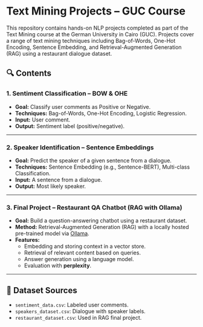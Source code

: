 # Text Mining Projects – GUC Course

This repository contains hands-on NLP projects completed as part of the Text Mining course at the German University in Cairo (GUC). Projects cover a range of text mining techniques including Bag-of-Words, One-Hot Encoding, Sentence Embedding, and Retrieval-Augmented Generation (RAG) using a restaurant dialogue dataset.

## 🔍 Contents

### 1. Sentiment Classification – BOW & OHE
- **Goal:** Classify user comments as Positive or Negative.
- **Techniques:** Bag-of-Words, One-Hot Encoding, Logistic Regression.
- **Input:** User comment.
- **Output:** Sentiment label (positive/negative).

---

### 2. Speaker Identification – Sentence Embeddings
- **Goal:** Predict the speaker of a given sentence from a dialogue.
- **Techniques:** Sentence Embedding (e.g., Sentence-BERT), Multi-class Classification.
- **Input:** A sentence from a dialogue.
- **Output:** Most likely speaker.

---

### 3. Final Project – Restaurant QA Chatbot (RAG with Ollama)
- **Goal:** Build a question-answering chatbot using a restaurant dataset.
- **Method:** Retrieval-Augmented Generation (RAG) with a locally hosted pre-trained model via [Ollama](https://ollama.com/).
- **Features:**
  - Embedding and storing context in a vector store.
  - Retrieval of relevant content based on queries.
  - Answer generation using a language model.
  - Evaluation with **perplexity**.

---

## 📁 Dataset Sources
- `sentiment_data.csv`: Labeled user comments.
- `speakers_dataset.csv`: Dialogue with speaker labels.
- `restaurant_dataset.csv`: Used in RAG final project.

